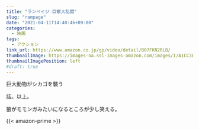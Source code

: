 ```yaml
---
title: "ランペイジ 巨獣大乱闘"
slug: "rampage"
date: "2021-04-11T14:40:46+09:00"
categories:
  - 映画
tags:
  - アクション
link_url: https://www.amazon.co.jp/gp/video/detail/B07FKN2RLB/
thumbnailImage: https://images-na.ssl-images-amazon.com/images/I/A1CC3B7LTzL._SX300_.jpg
thumbnailImagePosition: left
#draft: true
---
```

巨大動物がシカゴを襲う
<!--more-->
話。以上。

狼がモモンガみたいになるところが少し笑える。

{{< amazon-prime >}}
